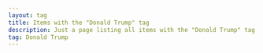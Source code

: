 ```yaml
---
layout: tag
title: Items with the "Donald Trump" tag
description: Just a page listing all items with the "Donald Trump" tag
tag: Donald Trump
---
```

